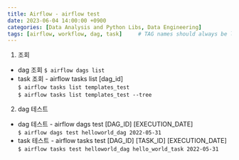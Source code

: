 ```yaml
---
title: Airflow - airflow test
date: 2023-06-04 14:00:00 +0900
categories: [Data Analysis and Python Libs, Data Engineering]
tags: [airflow, workflow, dag, task]     # TAG names should always be lowercase
--- 
```


1. 조회<br>
* dag 조회
```$ airflow dags list```<br>
* task 조회 - airflow tasks list [dag_id]<br>
```$ airflow tasks list templates_test```<br>
```$ airflow tasks list templates_test --tree```<br>

2. dag 테스트<br>
* dag 테스트 - airflow dags test [DAG_ID] [EXECUTION_DATE] <br>
```$ airflow dags test helloworld_dag 2022-05-31```<br>
* task 테스트 - airflow tasks test [DAG_ID] [TASK_ID] [EXECUTION_DATE] <br>
```$ airflow tasks test helloworld_dag hello_world_task 2022-05-31```<br>


